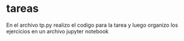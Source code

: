 # tareas
En el archivo tp.py realizo el codigo para la tarea y luego organizo los ejercicios en un archivo jupyter notebook
